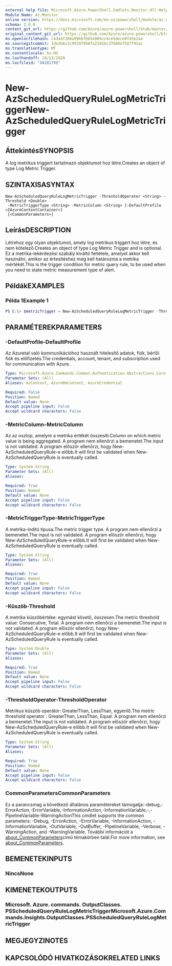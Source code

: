 ```yaml
---
external help file: Microsoft.Azure.PowerShell.Cmdlets.Monitor.dll-Help.xml
Module Name: Az.Monitor
online version: https://docs.microsoft.com/en-us/powershell/module/az.monitor/new-azscheduledqueryrulelogmetrictrigger
schema: 2.0.0
content_git_url: https://github.com/Azure/azure-powershell/blob/master/src/Monitor/Monitor/help/New-AzScheduledQueryRuleLogMetricTrigger.md
original_content_git_url: https://github.com/Azure/azure-powershell/blob/master/src/Monitor/Monitor/help/New-AzScheduledQueryRuleLogMetricTrigger.md
ms.openlocfilehash: c4d44f266a9966f605e009cc4ce5dece0fa5e2ae
ms.sourcegitcommit: 1de2b6c3c99197958fa2101bc37680e7507f91ac
ms.translationtype: MT
ms.contentlocale: hu-HU
ms.lasthandoff: 10/13/2020
ms.locfileid: "94181799"
---
```

# <span data-ttu-id="d6be5-101">New-AzScheduledQueryRuleLogMetricTrigger</span><span class="sxs-lookup"><span data-stu-id="d6be5-101">New-AzScheduledQueryRuleLogMetricTrigger</span></span>

## <span data-ttu-id="d6be5-102">Áttekintés</span><span class="sxs-lookup"><span data-stu-id="d6be5-102">SYNOPSIS</span></span>
<span data-ttu-id="d6be5-103">A log metrikus triggert tartalmazó objektumot hoz létre.</span><span class="sxs-lookup"><span data-stu-id="d6be5-103">Creates an object of type Log Metric Trigger.</span></span>

## <span data-ttu-id="d6be5-104">SZINTAXISA</span><span class="sxs-lookup"><span data-stu-id="d6be5-104">SYNTAX</span></span>

```
New-AzScheduledQueryRuleLogMetricTrigger -ThresholdOperator <String> -Threshold <Double>
 -MetricTriggerType <String> -MetricColumn <String> [-DefaultProfile <IAzureContextContainer>]
 [<CommonParameters>]
```

## <span data-ttu-id="d6be5-105">Leírás</span><span class="sxs-lookup"><span data-stu-id="d6be5-105">DESCRIPTION</span></span>
<span data-ttu-id="d6be5-106">Létrehoz egy olyan objektumot, amely log metrikus triggert hoz létre, és nem kötelező.</span><span class="sxs-lookup"><span data-stu-id="d6be5-106">Creates an object of type Log Metric Trigger and is optional.</span></span>
<span data-ttu-id="d6be5-107">Ez a metrika-lekérdezési szabály kiváltó feltétele, amelyet akkor kell használni, amikor az értesítéshez meg kell határoznia a metrika mértékét.</span><span class="sxs-lookup"><span data-stu-id="d6be5-107">This is the trigger condition for metric query rule, to be used when you need to state metric measurement type of alert.</span></span>

## <span data-ttu-id="d6be5-108">Példák</span><span class="sxs-lookup"><span data-stu-id="d6be5-108">EXAMPLES</span></span>

### <span data-ttu-id="d6be5-109">Példa 1</span><span class="sxs-lookup"><span data-stu-id="d6be5-109">Example 1</span></span>
```powershell
PS C:\> $metricTrigger = New-AzScheduledQueryRuleLogMetricTrigger -ThresholdOperator "GreaterThan" -Threshold 5 -MetricTriggerType "Consecutive" -MetricColumn "Computer"
```

## <span data-ttu-id="d6be5-110">PARAMÉTEREK</span><span class="sxs-lookup"><span data-stu-id="d6be5-110">PARAMETERS</span></span>

### <span data-ttu-id="d6be5-111">-DefaultProfile</span><span class="sxs-lookup"><span data-stu-id="d6be5-111">-DefaultProfile</span></span>
<span data-ttu-id="d6be5-112">Az Azuretal való kommunikációhoz használt hitelesítő adatok, fiók, bérlői fiók és előfizetés.</span><span class="sxs-lookup"><span data-stu-id="d6be5-112">The credentials, account, tenant, and subscription used for communication with Azure.</span></span>

```yaml
Type: Microsoft.Azure.Commands.Common.Authentication.Abstractions.Core.IAzureContextContainer
Parameter Sets: (All)
Aliases: AzContext, AzureRmContext, AzureCredential

Required: False
Position: Named
Default value: None
Accept pipeline input: False
Accept wildcard characters: False
```

### <span data-ttu-id="d6be5-113">-MetricColumn</span><span class="sxs-lookup"><span data-stu-id="d6be5-113">-MetricColumn</span></span>
<span data-ttu-id="d6be5-114">Az az oszlop, amelyre a metrika értékét összesíti.</span><span class="sxs-lookup"><span data-stu-id="d6be5-114">Column on which metric value is being aggregated.</span></span>
<span data-ttu-id="d6be5-115">A program nem ellenőrzi a bemenetet.</span><span class="sxs-lookup"><span data-stu-id="d6be5-115">The input is not validated.</span></span> <span data-ttu-id="d6be5-116">A program először ellenőrzi, hogy New-AzScheduledQueryRule-e előbb.</span><span class="sxs-lookup"><span data-stu-id="d6be5-116">It will first be validated when New-AzScheduledQueryRule is eventually called.</span></span>

```yaml
Type: System.String
Parameter Sets: (All)
Aliases:

Required: True
Position: Named
Default value: None
Accept pipeline input: False
Accept wildcard characters: False
```

### <span data-ttu-id="d6be5-117">-MetricTriggerType</span><span class="sxs-lookup"><span data-stu-id="d6be5-117">-MetricTriggerType</span></span>
<span data-ttu-id="d6be5-118">A metrika-indító típusa.</span><span class="sxs-lookup"><span data-stu-id="d6be5-118">The metric trigger type.</span></span>
<span data-ttu-id="d6be5-119">A program nem ellenőrzi a bemenetet.</span><span class="sxs-lookup"><span data-stu-id="d6be5-119">The input is not validated.</span></span> <span data-ttu-id="d6be5-120">A program először ellenőrzi, hogy New-AzScheduledQueryRule-e előbb.</span><span class="sxs-lookup"><span data-stu-id="d6be5-120">It will first be validated when New-AzScheduledQueryRule is eventually called.</span></span>

```yaml
Type: System.String
Parameter Sets: (All)
Aliases:

Required: True
Position: Named
Default value: None
Accept pipeline input: False
Accept wildcard characters: False
```

### <span data-ttu-id="d6be5-121">-Küszöb</span><span class="sxs-lookup"><span data-stu-id="d6be5-121">-Threshold</span></span>
<span data-ttu-id="d6be5-122">A metrika küszöbértéke: egymást követő, összesen.</span><span class="sxs-lookup"><span data-stu-id="d6be5-122">The metric threshold value: Consecutive, Total.</span></span>
<span data-ttu-id="d6be5-123">A program nem ellenőrzi a bemenetet.</span><span class="sxs-lookup"><span data-stu-id="d6be5-123">The input is not validated.</span></span> <span data-ttu-id="d6be5-124">A program először ellenőrzi, hogy New-AzScheduledQueryRule-e előbb.</span><span class="sxs-lookup"><span data-stu-id="d6be5-124">It will first be validated when New-AzScheduledQueryRule is eventually called.</span></span>

```yaml
Type: System.Double
Parameter Sets: (All)
Aliases:

Required: True
Position: Named
Default value: None
Accept pipeline input: False
Accept wildcard characters: False
```

### <span data-ttu-id="d6be5-125">-ThresholdOperator</span><span class="sxs-lookup"><span data-stu-id="d6be5-125">-ThresholdOperator</span></span>
<span data-ttu-id="d6be5-126">Metrikus küszöb operátor: GreaterThan, LessThan, egyenlő.</span><span class="sxs-lookup"><span data-stu-id="d6be5-126">The metric threshold operator : GreaterThan, LessThan, Equal.</span></span>
<span data-ttu-id="d6be5-127">A program nem ellenőrzi a bemenetet.</span><span class="sxs-lookup"><span data-stu-id="d6be5-127">The input is not validated.</span></span> <span data-ttu-id="d6be5-128">A program először ellenőrzi, hogy New-AzScheduledQueryRule-e előbb.</span><span class="sxs-lookup"><span data-stu-id="d6be5-128">It will first be validated when New-AzScheduledQueryRule is eventually called.</span></span>

```yaml
Type: System.String
Parameter Sets: (All)
Aliases:

Required: True
Position: Named
Default value: None
Accept pipeline input: False
Accept wildcard characters: False
```

### <span data-ttu-id="d6be5-129">CommonParameters</span><span class="sxs-lookup"><span data-stu-id="d6be5-129">CommonParameters</span></span>
<span data-ttu-id="d6be5-130">Ez a parancsmag a következő általános paramétereket támogatja:-debug,-ErrorAction,-ErrorVariable,-InformationAction,-InformationVariable,-,-PipelineVariable-WarningAction</span><span class="sxs-lookup"><span data-stu-id="d6be5-130">This cmdlet supports the common parameters: -Debug, -ErrorAction, -ErrorVariable, -InformationAction, -InformationVariable, -OutVariable, -OutBuffer, -PipelineVariable, -Verbose, -WarningAction, and -WarningVariable.</span></span> <span data-ttu-id="d6be5-131">További információt a [about_CommonParameters](http://go.microsoft.com/fwlink/?LinkID=113216)című témakörben talál.</span><span class="sxs-lookup"><span data-stu-id="d6be5-131">For more information, see [about_CommonParameters](http://go.microsoft.com/fwlink/?LinkID=113216).</span></span>

## <span data-ttu-id="d6be5-132">BEMENETEK</span><span class="sxs-lookup"><span data-stu-id="d6be5-132">INPUTS</span></span>

### <span data-ttu-id="d6be5-133">Nincs</span><span class="sxs-lookup"><span data-stu-id="d6be5-133">None</span></span>

## <span data-ttu-id="d6be5-134">KIMENETEK</span><span class="sxs-lookup"><span data-stu-id="d6be5-134">OUTPUTS</span></span>

### <span data-ttu-id="d6be5-135">Microsoft. Azure. commands. OutputClasses. PSScheduledQueryRuleLogMetricTrigger</span><span class="sxs-lookup"><span data-stu-id="d6be5-135">Microsoft.Azure.Commands.Insights.OutputClasses.PSScheduledQueryRuleLogMetricTrigger</span></span>

## <span data-ttu-id="d6be5-136">MEGJEGYZI</span><span class="sxs-lookup"><span data-stu-id="d6be5-136">NOTES</span></span>

## <span data-ttu-id="d6be5-137">KAPCSOLÓDÓ HIVATKOZÁSOK</span><span class="sxs-lookup"><span data-stu-id="d6be5-137">RELATED LINKS</span></span>
